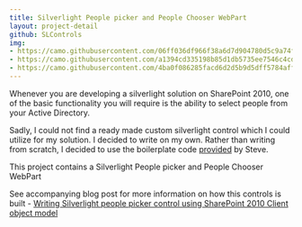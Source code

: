 ```yaml
---
title: Silverlight People picker and People Chooser WebPart
layout: project-detail
github: SLControls 
img:
- https://camo.githubusercontent.com/06ff036df966f38a6d7d904780d5c9a74fe63a11/68747470733a2f2f726177322e6769746875622e636f6d2f6d61646875722f534c436f6e74726f6c732f6d61737465722f7069636b65726d756c7469706c65726573756c74732e706e67
- https://camo.githubusercontent.com/a1394cd335198b85d1db5735ee7546c4cd9c791d/68747470733a2f2f726177322e6769746875622e636f6d2f6d61646875722f534c436f6e74726f6c732f6d61737465722f6d756c7469706c657069636b65722e706e67
- https://camo.githubusercontent.com/4ba0f086285facd6d2d5b9d5dff5784aff04cf45/68747470733a2f2f726177322e6769746875622e636f6d2f6d61646875722f534c436f6e74726f6c732f6d61737465722f70656f706c657069636b65722e706e67
---
```


<!--{% if site.generate_projects == true %}
{% octokit_readme SLControls%}
{% endif %}-->


Whenever you are developing a silverlight solution on SharePoint 2010, one of the basic functionality you will require is the ability to select people from your Active Directory.

Sadly, I could not find a ready made custom silverlight control which I could utilize for my solution. I decided to write on my own. Rather than writing from scratch, I decided to
use the boilerplate code [provided](http://blogs.technet.com/b/speschka/archive/2011/08/09/writing-a-sharepoint-2010-people-picker-control-for-silverlight.aspx) by Steve.

This project contains a Silverlight People picker and People Chooser WebPart 


See accompanying blog post for more information on how this controls is built  - [Writing Silverlight people picker control using SharePoint 2010 Client object model](http://madhur.co.in/blog/2014/01/29/silverlight-people-picker.html)